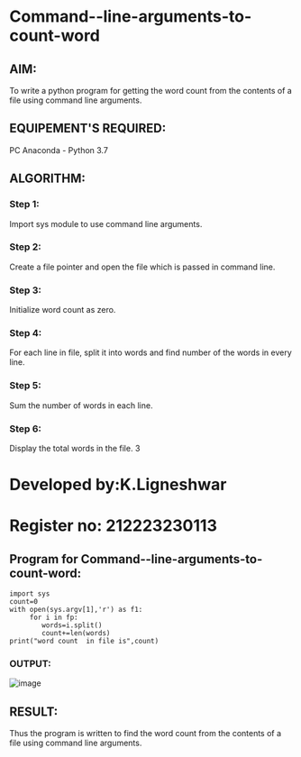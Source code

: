 # Command--line-arguments-to-count-word
## AIM:
To write a python program for getting the word count from the contents of a file using command line arguments.
## EQUIPEMENT'S REQUIRED: 
PC
Anaconda - Python 3.7
## ALGORITHM: 
### Step 1:
Import sys module to use command line arguments.
### Step 2: 
Create a file pointer and open the file which is passed in command line.
### Step 3: 
Initialize word count as zero.
### Step 4:  
For each line in file, split it into words and find number of the words in every line.
### Step 5: 
Sum the number of words in each line.
### Step 6: 
Display the total words in the file.
3
# Developed by:K.Ligneshwar
# Register no: 212223230113
## Program for Command--line-arguments-to-count-word:
```
import sys
count=0
with open(sys.argv[1],'r') as f1:
     for i in fp:
        words=i.split()
        count+=len(words)
print("word count  in file is",count)
```
### OUTPUT:
![image](https://github.com/ligneshwar/Command--line-arguments-to-count-word/assets/149365037/aebce6c6-021c-4c6e-a1e1-7e5062ae8887)

## RESULT:
Thus the program is written to find the word count from the contents of a file using command line arguments.
